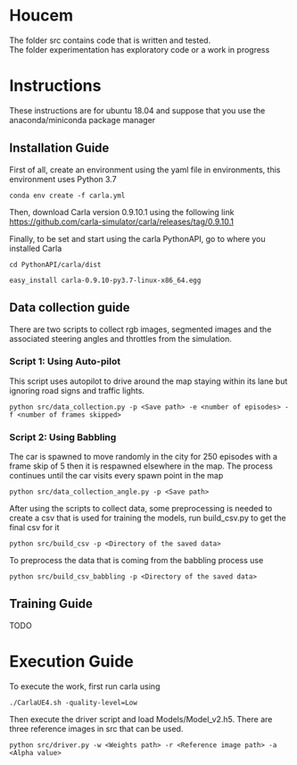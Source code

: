 # Houcem

The folder src contains code that is written and tested.\
The folder experimentation has exploratory code or a work in progress

# Instructions

These instructions are for ubuntu 18.04 and suppose that you use the anaconda/miniconda package manager

## Installation Guide
First of all, create an environment using the yaml file in environments, this environment uses Python 3.7
```
conda env create -f carla.yml
```
Then, download Carla version 0.9.10.1 using the following link https://github.com/carla-simulator/carla/releases/tag/0.9.10.1

Finally, to be set and start using the carla PythonAPI, go to where you installed Carla
```
cd PythonAPI/carla/dist

easy_install carla-0.9.10-py3.7-linux-x86_64.egg
```
## Data collection guide

There are two scripts to collect rgb images, segmented images and the associated steering angles and throttles from the simulation. 

### Script 1: Using Auto-pilot
This script uses autopilot to drive around the map staying within its lane but ignoring road signs and traffic lights.
```
python src/data_collection.py -p <Save path> -e <number of episodes> -f <number of frames skipped>
```
### Script 2: Using Babbling
The car is spawned to move randomly in the city for 250 episodes with a frame skip of 5 then it is respawned elsewhere in the map. The process continues until the car visits every spawn point in the map
```
python src/data_collection_angle.py -p <Save path> 
```

After using the scripts to collect data, some preprocessing is needed to create a csv that is used for training the models, run build_csv.py to get the final csv for it

```
python src/build_csv -p <Directory of the saved data>
```

To preprocess the data that is coming from the babbling process use 
```
python src/build_csv_babbling -p <Directory of the saved data>
```

## Training Guide
TODO

# Execution Guide

To execute the work, first run carla using
```
./CarlaUE4.sh -quality-level=Low
```
Then execute the driver script and load Models/Model_v2.h5. There are three reference images in src that can be used. 
```
python src/driver.py -w <Weights path> -r <Reference image path> -a <Alpha value>
```
